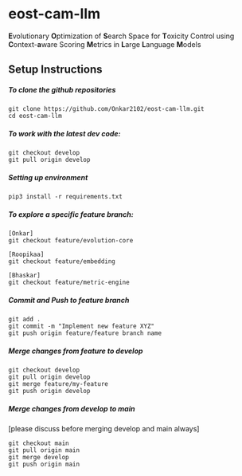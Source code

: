 # eost-cam-llm

**E**volutionary **O**ptimization of **S**earch Space for **T**oxicity Control using **C**ontext-**a**ware Scoring **M**etrics in **L**arge **L**anguage **M**odels

## Setup Instructions

##### To clone the github repositories
```
git clone https://github.com/Onkar2102/eost-cam-llm.git
cd eost-cam-llm
```

##### To work with the latest dev code:
```
git checkout develop
git pull origin develop
```

##### Setting up environment
```
pip3 install -r requirements.txt
```

##### To explore a specific feature branch:
```
[Onkar]
git checkout feature/evolution-core

[Roopikaa]
git checkout feature/embedding

[Bhaskar]
git checkout feature/metric-engine
```

##### Commit and Push to feature branch
```
git add .
git commit -m "Implement new feature XYZ"
git push origin feature/feature branch name
```

##### Merge changes from feature to develop
```
git checkout develop
git pull origin develop
git merge feature/my-feature
git push origin develop
```

##### Merge changes from develop to main
[please discuss before merging develop and main always]
```
git checkout main
git pull origin main
git merge develop
git push origin main
```